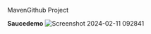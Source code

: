MavenGithub Project

**Saucedemo**
![Screenshot 2024-02-11 092841](https://github.com/Pmekala-1234/gitrepo/assets/156926595/a865c1fb-c715-4646-8657-69d4b1383f2b)

